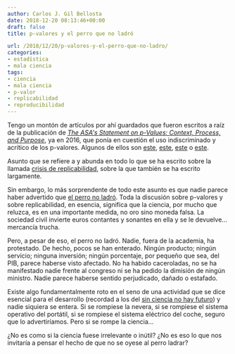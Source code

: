 ```yaml
---
author: Carlos J. Gil Bellosta
date: 2018-12-20 08:13:46+00:00
draft: false
title: p-valores y el perro que no ladró

url: /2018/12/20/p-valores-y-el-perro-que-no-ladro/
categories:
- estadística
- mala ciencia
tags:
- ciencia
- mala ciencia
- p-valor
- replicabilidad
- reproducibilidad
---
```


Tengo un montón de artículos por ahí guardados que fueron escritos a raíz de la publicación de [_The ASA's Statement on p-Values: Context, Process, and Purpose_](https://amstat.tandfonline.com/doi/abs/10.1080/00031305.2016.1154108#.W5QULB_nhhG), ya en 2016, que ponía en cuestión el uso indiscriminado y acrítico de los p-valores. Algunos de ellos son [este](https://andrewgelman.com/2016/03/07/29212/), [este](https://matloff.wordpress.com/2016/03/09/further-comments-on-the-asa-manifesto/), [este](https://www.r-statistics.com/2016/03/its-not-the-p-values-fault-reflections-on-the-recent-asa-statement/) o [este](https://plus.maths.org/content/stop-taking-p).

Asunto que se refiere a y abunda en todo lo que se ha escrito sobre la llamada [crisis de replicabilidad](https://en.wikipedia.org/wiki/Replication_crisis), sobre la que también se ha escrito largamente.

Sin embargo, lo más sorprendente de todo este asunto es que nadie parece haber advertido que [el perro no ladró](https://brieflywriting.com/2012/07/25/the-dog-that-didnt-bark-what-we-can-learn-from-sir-arthur-conan-doyle-about-using-the-absence-of-expected-facts/). Toda la discusión sobre p-valores y sobre replicabilidad, en esencia, significa que la ciencia, por mucho que reluzca, es en una importante medida, no oro sino moneda falsa. La sociedad civil invierte euros contantes y sonantes en ella y se le devuelve... mercancía trucha.

Pero, a pesar de eso, el perro no ladró. Nadie, fuera de la academia, ha protestado. De hecho, pocos se han enterado. Ningún producto; ningún servicio; ninguna inversión; ningún porcentaje, por pequeño que sea, del PIB, parece haberse visto afectado. No ha habido caceroladas, no se ha manifestado nadie frente al congreso ni se ha pedido la dimisión de ningún ministro. Nadie parece haberse sentido perjudicado, dañado o estafado.

Existe algo fundamentalmente roto en el seno de una actividad que se dice esencial para el desarrollo (recordad a los del [sin ciencia no hay futuro](https://www.efe.com/efe/espana/portada/miles-de-cientificos-reivindican-en-toda-espana-que-sin-ciencia-no-hay-futuro/10010-3245080)) y nadie siquiera se entera. Si se rompiese la nevera, si se rompiese el sistema operativo del portátil, si se rompiese el sistema eléctrico del coche, seguro que lo advertiríamos. Pero si se rompe la ciencia...

¿No es como si la ciencia fuese irrelevante o inútil? ¿No es eso lo que nos invitaría a pensar el hecho de que no se oyese al perro ladrar?
